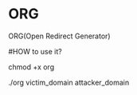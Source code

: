 # ORG
ORG(Open Redirect Generator)

#HOW to use it?

chmod +x org

./org victim_domain attacker_domain
